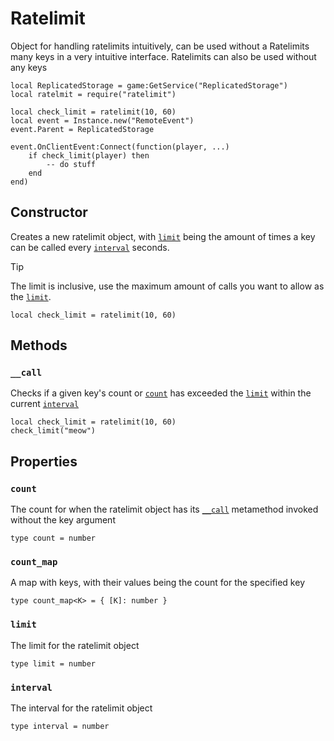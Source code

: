 # Ratelimit

Object for handling ratelimits intuitively, can be used without a Ratelimits many keys in a very intuitive interface. Ratelimits can also be used without any keys

```luau
local ReplicatedStorage = game:GetService("ReplicatedStorage")
local ratelmit = require("ratelimit")

local check_limit = ratelimit(10, 60)
local event = Instance.new("RemoteEvent")
event.Parent = ReplicatedStorage

event.OnClientEvent:Connect(function(player, ...)
	if check_limit(player) then
		-- do stuff
	end
end)
```

## Constructor

Creates a new ratelimit object, with [`limit`](#limit) being the amount of times a key can be called every [`interval`](#interval) seconds.

> [!TIP]
> The limit is inclusive, use the maximum amount of calls you want to allow as the [`limit`](#limit).

```luau
local check_limit = ratelimit(10, 60)
```

## Methods

### `__call`

Checks if a given key's count or [`count`](#count) has exceeded the [`limit`](#limit) within the current [`interval`](#interval)

```luau
local check_limit = ratelimit(10, 60)
check_limit("meow")
```

## Properties

### `count`

The count for when the ratelimit object has its [`__call`](#__call) metamethod invoked without the key argument 

```luau
type count = number
```

### `count_map`

A map with keys, with their values being the count for the specified key

```luau
type count_map<K> = { [K]: number }
```

### `limit`

The limit for the ratelimit object

```luau
type limit = number
```

### `interval`

The interval for the ratelimit object

```luau
type interval = number
```